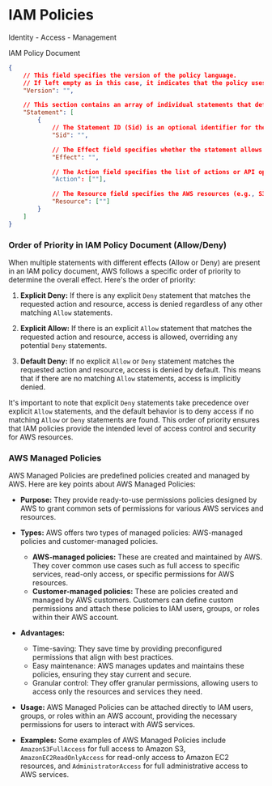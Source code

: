 # IAM Policies
Identity - Access - Management

IAM Policy Document
```json
{
	// This field specifies the version of the policy language.
	// If left empty as in this case, it indicates that the policy uses the default version, which is currently the latest version supported by AWS IAM.
	"Version": "",

	// This section contains an array of individual statements that define the permissions and access controls granted or denied by the policy.
	"Statement": [
		{
			// The Statement ID (Sid) is an optional identifier for the statement. It helps in organizing and managing multiple statements within a policy.
			"Sid": "",

			// The Effect field specifies whether the statement allows (`"Allow"`) or denies (`"Deny"`) the specified actions. It can have values of `"Allow"` or `"Deny"`.
			"Effect": "",

			// The Action field specifies the list of actions or API operations that the policy applies to. These actions can include AWS service operations like `s3:GetObject` for Amazon S3 or `ec2:DescribeInstances` for Amazon EC2.
			"Action": [""],

			// The Resource field specifies the AWS resources (e.g., S3 buckets, EC2 instances) to which the actions specified in the Action field apply. It uses ARNs (Amazon Resource Names) to identify specific resources.
			"Resource": [""]
		}
	]
}
```

### Order of Priority in IAM Policy Document (Allow/Deny)

When multiple statements with different effects (Allow or Deny) are present in an IAM policy document, AWS follows a specific order of priority to determine the overall effect. Here's the order of priority:

1. **Explicit Deny:** If there is any explicit `Deny` statement that matches the requested action and resource, access is denied regardless of any other matching `Allow` statements.
    
2. **Explicit Allow:** If there is an explicit `Allow` statement that matches the requested action and resource, access is allowed, overriding any potential `Deny` statements.
    
3. **Default Deny:** If no explicit `Allow` or `Deny` statement matches the requested action and resource, access is denied by default. This means that if there are no matching `Allow` statements, access is implicitly denied.
    

It's important to note that explicit `Deny` statements take precedence over explicit `Allow` statements, and the default behavior is to deny access if no matching `Allow` or `Deny` statements are found. This order of priority ensures that IAM policies provide the intended level of access control and security for AWS resources.

### AWS Managed Policies

AWS Managed Policies are predefined policies created and managed by AWS. Here are key points about AWS Managed Policies:

- **Purpose:** They provide ready-to-use permissions policies designed by AWS to grant common sets of permissions for various AWS services and resources.
    
- **Types:** AWS offers two types of managed policies: AWS-managed policies and customer-managed policies.
    
    - **AWS-managed policies:** These are created and maintained by AWS. They cover common use cases such as full access to specific services, read-only access, or specific permissions for AWS resources.
    - **Customer-managed policies:** These are policies created and managed by AWS customers. Customers can define custom permissions and attach these policies to IAM users, groups, or roles within their AWS account.
- **Advantages:**
    
    - Time-saving: They save time by providing preconfigured permissions that align with best practices.
    - Easy maintenance: AWS manages updates and maintains these policies, ensuring they stay current and secure.
    - Granular control: They offer granular permissions, allowing users to access only the resources and services they need.
- **Usage:** AWS Managed Policies can be attached directly to IAM users, groups, or roles within an AWS account, providing the necessary permissions for users to interact with AWS services.
    
- **Examples:** Some examples of AWS Managed Policies include `AmazonS3FullAccess` for full access to Amazon S3, `AmazonEC2ReadOnlyAccess` for read-only access to Amazon EC2 resources, and `AdministratorAccess` for full administrative access to AWS services.